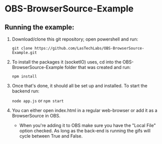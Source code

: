 # OBS-BrowserSource-Example

## Running the example: 

1) Download/clone this git repository; open powershell and run:

    `git clone https://github.com/LasTechLabs/OBS-BrowserSource-Example.git`

2) To install the packages it (socketIO) uses, cd into the OBS-BrowserSource-Example folder that was created and run:

    `npm install`

3) Once that's done, it should all be set up and installed. To start the backend run:

    `node app.js` or `npm start`

4) You can either open index.html in a regular web-browser or add it as a BrowserSource in OBS. 

    - When you're adding it to OBS make sure you have the "Local File" option checked. As long as the back-end is running the gifs will cycle between True and False.
